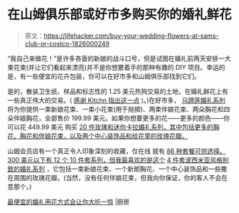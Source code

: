 # 在山姆俱乐部或好市多购买你的婚礼鲜花

> 原文：<https://lifehacker.com/buy-your-wedding-flowers-at-sams-club-or-costco-1826000249>

“我自己来做花！”是许多吝啬的新娘的战斗口号，但是试图在婚礼前两天安排一大束花束(并让它们看起来漂亮)并不是你想要着手的那种有趣的 DIY 项目。幸运的是，有一些便宜的花卉包装，你可以在好市多和山姆俱乐部找到它们。



是的，散装卫生纸、样品和标志性的 1.25 美元热狗交易的土地，在婚礼鲜花上有一些真正伟大的交易。( [感谢 Kitchn 指出这一点](https://www.thekitchn.com/costco-sams-club-wedding-flowers-deals-258643) )。)在好市多， [马蹄莲婚礼系列](https://www.costco.com/Calla-Lily-Wedding-Collection.product.11203466.html) 将为你提供一束新娘花束、一束小花束(用于抛掷)、两束伴娘花束、两朵胸花和四朵伴娘胸花，全部售价 199.99 美元。如果你想要更多的花——更多的颜色——你可以花 449.99 美元 购买 [20 件玫瑰和迷你卡拉婚礼系列，其中包括更多的胸花、胸花和伴娘花束，以及两个中心装饰品和给花童的玫瑰花瓣。](https://www.costco.com/20-Piece-Rose-and-Mini-Calla-Wedding-Collection.product.100223042.html)

山姆会员店有一个真正令人印象深刻的收藏，仅在线 就有 [86 种套餐可供选择。300 美元以下有 12 个 10 件套系列，但我最喜欢的是这个](https://www.samsclub.com/sams/bulk-wedding-flowers/1640101.cp?pageView=grid&searchCategoryId=1640101&xid=cat1256-jewe:pov:1:1&totalLimit=48&recordType=all&selectedFilter=online&sortKey=p_retail_sort&sortOrder=0) [4 件套波西米亚风格别致的婚礼系列](https://www.samsclub.com/sams/4pc-elope-bohemian-wedding-collection/prod22252199.ip?xid=plp1640101-jewe:product:1:3) ，它包括一束新娘花束、一个新郎胸花、一个中心装饰品和一些撒在周围的玫瑰花瓣。(当然，没有任何伴娘花束，但我向你保证，你的客人不会在意那个。)

[最便宜的婚礼用花方式会让你大吃一惊](https://www.thekitchn.com/costco-sams-club-wedding-flowers-deals-258643) |厨房